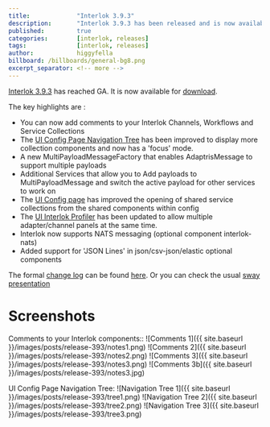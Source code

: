 ```yaml
---
title:             "Interlok 3.9.3"
description:       "Interlok 3.9.3 has been released and is now available for download."
published:         true
categories:        [interlok, releases]
tags:              [interlok, releases]
author:            higgyfella
billboard: /billboards/general-bg8.png
excerpt_separator: <!-- more -->
---
```


[Interlok 3.9.3](https://development.adaptris.net/installers/Interlok/3.9.3/) has reached GA. It is now available for [download](https://development.adaptris.net/installers/Interlok/3.9.3/).

<!-- more -->

The key highlights are :

* You can now add comments to your Interlok Channels, Workflows and Service Collections
* The [UI Config Page Navigation Tree](http://interlok.adaptris.net/interlok-docs/ui-config-navigation-tree.html) has been improved to display more collection components and now has a 'focus' mode.
* A new MultiPayloadMessageFactory that enables AdaptrisMessage to support multiple payloads
* Additional Services that allow you to Add payloads to MultiPayloadMessage and switch the active payload for other services to work on
* The [UI Config page](http://interlok.adaptris.net/interlok-docs/ui-config.html) has improved the opening of shared service collections from the shared components within config
* The [UI Interlok Profiler](http://interlok.adaptris.net/interlok-docs/ui-profiler-monitor.html) has been updated to allow multiple adapter/channel panels at the same time.
* Interlok now supports NATS messaging (optional component interlok-nats)
* Added support for 'JSON Lines' in json/csv-json/elastic optional components

The formal [change log](https://interlok.adaptris.net/interlok-docs/changelog.html) can be found [here](https://interlok.adaptris.net/interlok-docs/changelog.html). 
Or you can check the usual [sway presentation](https://sway.office.com/xmYomnvxfJ6a2En7)

# Screenshots

Comments to your Interlok components::
![Comments 1]({{ site.baseurl }}/images/posts/release-393/notes1.png)
![Comments 2]({{ site.baseurl }}/images/posts/release-393/notes2.png)
![Comments 3]({{ site.baseurl }}/images/posts/release-393/notes3.png)
![Comments 3b]({{ site.baseurl }}/images/posts/release-393/notes3.jpg)

UI Config Page Navigation Tree:
![Navigation Tree 1]({{ site.baseurl }}/images/posts/release-393/tree1.png)
![Navigation Tree 2]({{ site.baseurl }}/images/posts/release-393/tree2.png)
![Navigation Tree 3]({{ site.baseurl }}/images/posts/release-393/tree3.png)

